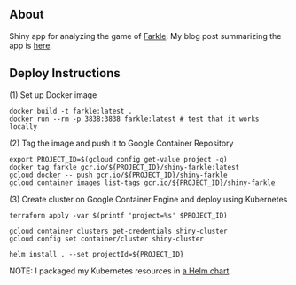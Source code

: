 
About
-----
Shiny app for analyzing the game of [Farkle](http://www.smartboxdesign.com/farklerules.html).  My blog post summarizing the app is [here](http://donaldrauscher.com/shiny-on-docker).


Deploy Instructions
-------

(1) Set up Docker image
```
docker build -t farkle:latest .
docker run --rm -p 3838:3838 farkle:latest # test that it works locally
```

(2) Tag the image and push it to Google Container Repository
```
export PROJECT_ID=$(gcloud config get-value project -q)
docker tag farkle gcr.io/${PROJECT_ID}/shiny-farkle:latest
gcloud docker -- push gcr.io/${PROJECT_ID}/shiny-farkle
gcloud container images list-tags gcr.io/${PROJECT_ID}/shiny-farkle
```

(3) Create cluster on Google Container Engine and deploy using Kubernetes
```
terraform apply -var $(printf 'project=%s' $PROJECT_ID)

gcloud container clusters get-credentials shiny-cluster
gcloud config set container/cluster shiny-cluster

helm install . --set projectId=${PROJECT_ID}
```

NOTE: I packaged my Kubernetes resources in [a Helm chart](https://helm.sh/).
